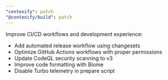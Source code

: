 ```yaml
---
"contexify": patch
"@contexify/build": patch
---
```


Improve CI/CD workflows and development experience:
- Add automated release workflow using changesets
- Optimize GitHub Actions workflows with proper permissions
- Update CodeQL security scanning to v3
- Improve code formatting with Biome
- Disable Turbo telemetry in prepare script

